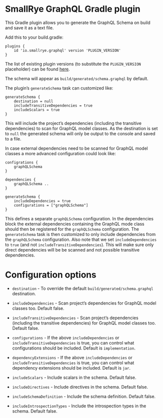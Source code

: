 SmallRye GraphQL Gradle plugin
=======================

This Gradle plugin allows you to generate the GraphQL Schema on build and save it as a text file.


Add this to your build.gradle:

    plugins {
        id 'io.smallrye.graphql' version 'PLUGIN_VERSION'
    }

The list of existing plugin versions (to substitute the
`PLUGIN_VERSION` placeholder) can be found
[here](https://plugins.gradle.org/plugin/io.smallrye.graphql).

The schema will appear as `build/generated/schema.graphql` by default.

The plugin’s `generateSchema` task can customized like:

    generateSchema {
        destination = null
        includeTransitiveDependencies = true
        includeScalars = true
    }

This will include the project’s dependencies (including the transitive
dependencies) to scan for GraphQL model classes. As the destination is
set to `null` the generated schema will only be output to the console
and saved to a file.

In case external dependencies need to be scanned for GraphQL model
classes a more advanced configuration could look like:

    configrations {
        graphQLSchema
    }

    dependencies {
        graphQLSchema ..
    }

    generateSchema {
        includeDependencies = true
        configurations = ["graphQLSchema"]
    }

This defines a separate `graphQLSchema` configuration. In the
dependencies block the external dependencies containing the GraphQL mode
class should then be registered for the `graphQLSchema` configuration.
The `generateSchema` task is then customized to only include
dependencies from the `graphQLSchema` configuration. Also note that we
set `includeDependencies` to `true` (and not
`includeTransitiveDependencies`). This will make sure only direct
dependencies will be be scanned and not possible transitive
dependencies.

Configuration options
=====================

-   `destination` - To override the default
    `build/generated/schema.graphql` destination.

-   `includeDependencies` - Scan project’s dependencies for GraphQL
    model classes too. Default false.

-   `includeTransitiveDependencies` - Scan project’s dependencies
    (including the transitive dependencies) for GraphQL model classes
    too. Default false.

-   `configurations` - If the above `includeDependencies` or
    `includeTransitiveDependencies` is true, you can control what
    configurations should be included. Default is `implementation`.

-   `dependencyExtensions` - If the above `includeDependencies` or
    `includeTransitiveDependencies` is true, you can control what
    dependency extensions should be included. Default is `jar`.

-   `includeScalars` - Include scalars in the schema. Default false.

-   `includeDirectives` - Include directives in the schema. Default
    false.

-   `includeSchemaDefinition` - Include the schema definition. Default
    false.

-   `includeIntrospectionTypes` - Include the introspection types in the
    schema. Default false.
